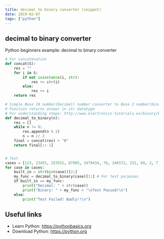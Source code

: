 ```yaml
---
title: decimal to binary converter (snippet)
date: 2019-02-07
tags: ["python"]
---
```


## decimal to binary converter

Python beginners example: decimal to binary converter

```python
# For concatenation
def concat(S):
	res = ""
	for i in S:
		if not isinstance(i, str):
			res += str(i)
		else:
			res += i
	return res 

# Simple Base 10 number(Decimal) number converter to Base 2 number(binary) number
# Function returns answer in str datatype
# For understanding steps: http://www.electronics-tutorials.ws/binary/bin_2.html
def decimal_to_binary(n):
	res = []
	while n != 0:
		res.append(n % 2)
		n = n // 2
	final = concat(res) + "0"
	return final[::-1]


# Test
cases = [123, 23455, 253552, 87985, 3479434, 76, 246572, 231, 69, 2, 7, 2, 543]
for case in cases:
	built_in = str(bin(case))[2:]
	my_func = decimal_to_binary(case)[1:] # For test purposes
	if built_in == my_func:
		print("Decimal: " + str(case))
		print("Binary: " + my_func + "\nTest Passed!\n")
	else:
		print("Test Failed! Badly!!\n")


```

## Useful links

- Learn Python: https://pythonbasics.org
- Download Python: https://python.org
